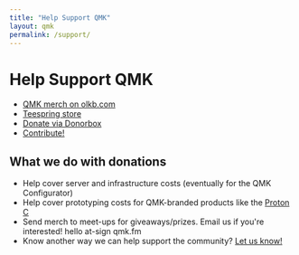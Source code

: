 ```yaml
---
title: "Help Support QMK"
layout: qmk
permalink: /support/
---
```


# Help Support QMK

* [QMK merch on olkb.com](https://olkb.com/parts)
* [Teespring store](https://teespring.com/stores/qmk)
* [Donate via Donorbox](https://donorbox.org/qmk)
* [Contribute!](https://github.com/qmk/qmk_firmware/issues)

## What we do with donations

* Help cover server and infrastructure costs (eventually for the QMK Configurator)
* Help cover prototyping costs for QMK-branded products like the [Proton C](https://qmk.fm/proton-c)
* Send merch to meet-ups for giveaways/prizes. Email us if you're interested! hello at-sign qmk.fm
* Know another way we can help support the community? [Let us know!](https://github.com/qmk/qmk.fm/issues)
